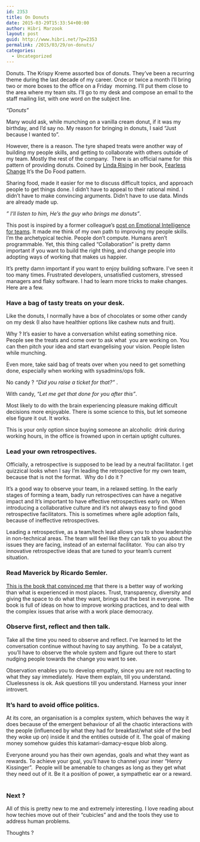 ```yaml
---
id: 2353
title: On Donuts
date: 2015-03-29T15:33:54+00:00
author: Hibri Marzook
layout: post
guid: http://www.hibri.net/?p=2353
permalink: /2015/03/29/on-donuts/
categories:
  - Uncategorized
---
```

Donuts. The Krispy Kreme assorted box of donuts. They&#8217;ve been a recurring theme during the last decade of my career. Once or twice a month I&#8217;ll bring two or more boxes to the office on a Friday  morning. I&#8217;ll put them close to the area where my team sits. I&#8217;ll go to my desk and compose an email to the staff mailing list, with one word on the subject line.

_&#8220;Donuts&#8221;_

Many would ask, while munching on a vanilla cream donut, if it was my birthday, and I&#8217;d say no. My reason for bringing in donuts, I said &#8220;Just because I wanted to&#8221;.

However, there is a reason. The tyre shaped treats were another way of building my people skills, and getting to collaborate with others outside of my team. Mostly the rest of the company.  There is an official name for  this pattern of providing donuts. Coined by <a href="http://www.lindarising.org/" target="_blank">Linda Rising</a> in her book, <a href="http://www.amazon.co.uk/Fearless-Change-patterns-introducing-ideas/dp/0201741571/ref=sr_1_1?ie=UTF8&qid=1427641656&sr=8-1&keywords=linda+rising" target="_blank">Fearless Change</a> It&#8217;s the Do Food pattern.

Sharing food, made it easier for me to discuss difficult topics, and approach people to get things done. I didn&#8217;t have to appeal to their rational mind. I didn&#8217;t have to make convincing arguments. Didn&#8217;t have to use data. Minds are already made up.

_&#8221; I&#8217;ll listen to him, He&#8217;s the guy who brings me donuts&#8221;_.

This post is inspired by a former colleague&#8217;s <a href="http://blog.ntcoding.com/2015/03/proposing-emotional-intelligence.html" target="_blank">post on Emotional Intelligence for teams</a>. It made me think of my own path to improving my people skills. I&#8217;m the archetypical techie. People don&#8217;t compute. Humans aren&#8217;t programmable. Yet, this thing called &#8220;Collaboration&#8221; is pretty damn important if you want to build the right thing, and change people into adopting ways of working that makes us happier.

It&#8217;s pretty damn important if you want to enjoy building software. I&#8217;ve seen it too many times. Frustrated developers, unsatisfied customers, stressed managers and flaky software. I had to learn more tricks to make changes. Here are a few.

### Have a bag of tasty treats on your desk.

Like the donuts, I normally have a box of chocolates or some other candy on my desk (I also have healthier options like cashew nuts and fruit).

Why ? It&#8217;s easier to have a conversation whilst eating something nice. People see the treats and come over to ask what  you are working on. You can then pitch your idea and start evangelising your vision. People listen while munching.

Even more, take said bag of treats over when you need to get something done, especially when working with sysadmins/ops folk.

No candy ? _&#8220;Did you raise a ticket for that?&#8221;_ .

With candy, _&#8220;Let me get that done for you after this&#8221;_.

Most likely to do with the brain experiencing pleasure making difficult decisions more enjoyable. There is some science to this, but let someone else figure it out. It works.

This is your only option since buying someone an alcoholic  drink during working hours, in the office is frowned upon in certain uptight cultures.

### Lead your own retrospectives.

Officially, a retrospective is supposed to be lead by a neutral facilitator. I get quizzical looks when I say I&#8217;m leading the retrospective for my own team, because that is not the format.  Why do I do it ?

It&#8217;s a good way to observe your team, in a relaxed setting. In the early stages of forming a team, badly run retrospectives can have a negative impact and It&#8217;s important to have effective retrospectives early on. When introducing a collaborative culture and it&#8217;s not always easy to find good retrospective facilitators. This is sometimes where agile adoption fails, because of ineffective retrospectives.

Leading a retrospective, as a team/tech lead allows you to show leadership in non-technical areas. The team will feel like they can talk to you about the issues they are facing, instead of an external facilitator.  You can also try innovative retrospective ideas that are tuned to your team&#8217;s current situation.

### Read Maverick by Ricardo Semler.

<a href="http://www.amazon.co.uk/Maverick-Success-Behind-Unusual-Workplace/dp/0712678867/ref=sr_1_1?s=books&ie=UTF8&qid=1427641975&sr=1-1&keywords=maverick" target="_blank">This is the book that convinced me</a> that there is a better way of working than what is experienced in most places. Trust, transparency, diversity and giving the space to do what they want, brings out the best in everyone.  The book is full of ideas on how to improve working practices, and to deal with the complex issues that arise with a work place democracy.

### Observe first, reflect and then talk.

Take all the time you need to observe and reflect. I&#8217;ve learned to let the conversation continue without having to say anything.  To be a catalyst,  you&#8217;ll have to observe the whole system and figure out there to start nudging people towards the change you want to see.

Observation enables you to develop empathy, since you are not reacting to what they say immediately.  Have them explain, till you understand. Cluelessness is ok. Ask questions till you understand. Harness your inner introvert.

### It&#8217;s hard to avoid office politics.

At its core, an organisation is a complex system, which behaves the way it does because of the emergent behaviour of all the chaotic interactions with the people (influenced by what they had for breakfast/what side of the bed they woke up on) inside it and the entities outside of it. The goal of making money somehow guides this katamari-damacy-esque blob along.

Everyone around you has their own agendas, goals and what they want as rewards. To achieve your goal, you&#8217;ll have to channel your inner &#8220;Henry Kissinger&#8221;.  People will be amenable to changes as long as they get what they need out of it. Be it a position of power, a sympathetic ear or a reward.  
&nbsp;

### Next ?

All of this is pretty new to me and extremely interesting. I love reading about how techies move out of their &#8220;cubicles&#8221; and and the tools they use to address human problems.

Thoughts ?
